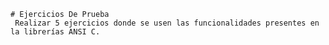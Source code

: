     # Ejercicios De Prueba
     Realizar 5 ejercicios donde se usen las funcionalidades presentes en la librerías ANSI C. 
